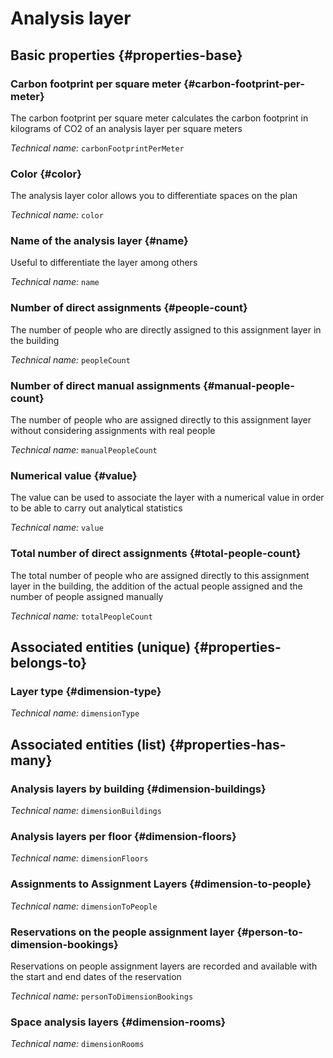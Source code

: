 # Analysis layer
<!--- THIS FILE IS GENERATED PLEASE DO NOT EDIT IT DIRECTLY --->



<OH code="dimension"/>


## Basic properties {#properties-base}

### Carbon footprint per square meter {#carbon-footprint-per-meter}

The carbon footprint per square meter calculates the carbon footprint in kilograms of CO2 of an analysis layer per square meters

*Technical name:* ```carbonFootprintPerMeter```
<PH code="dimension:carbonFootprintPerMeter"/>

### Color {#color}

The analysis layer color allows you to differentiate spaces on the plan

*Technical name:* ```color```
<PH code="dimension:color"/>

### Name of the analysis layer {#name}

Useful to differentiate the layer among others

*Technical name:* ```name```
<PH code="dimension:name"/>

### Number of direct assignments {#people-count}

The number of people who are directly assigned to this assignment layer in the building

*Technical name:* ```peopleCount```
<PH code="dimension:peopleCount"/>

### Number of direct manual assignments {#manual-people-count}

The number of people who are assigned directly to this assignment layer without considering assignments with real people

*Technical name:* ```manualPeopleCount```
<PH code="dimension:manualPeopleCount"/>

### Numerical value {#value}

The value can be used to associate the layer with a numerical value in order to be able to carry out analytical statistics

*Technical name:* ```value```
<PH code="dimension:value"/>

### Total number of direct assignments {#total-people-count}

The total number of people who are assigned directly to this assignment layer in the building, the addition of the actual people assigned and the number of people assigned manually

*Technical name:* ```totalPeopleCount```
<PH code="dimension:totalPeopleCount"/>


## Associated entities (unique) {#properties-belongs-to}

### Layer type {#dimension-type}



*Technical name:* ```dimensionType```
<PH code="dimension:dimensionType"/>


## Associated entities (list) {#properties-has-many}

### Analysis layers by building {#dimension-buildings}



*Technical name:* ```dimensionBuildings```
<PH code="dimension:dimensionBuildings"/>

### Analysis layers per floor {#dimension-floors}



*Technical name:* ```dimensionFloors```
<PH code="dimension:dimensionFloors"/>

### Assignments to Assignment Layers {#dimension-to-people}



*Technical name:* ```dimensionToPeople```
<PH code="dimension:dimensionToPeople"/>

### Reservations on the people assignment layer {#person-to-dimension-bookings}

Reservations on people assignment layers are recorded and available with the start and end dates of the reservation

*Technical name:* ```personToDimensionBookings```
<PH code="dimension:personToDimensionBookings"/>

### Space analysis layers {#dimension-rooms}



*Technical name:* ```dimensionRooms```
<PH code="dimension:dimensionRooms"/>




